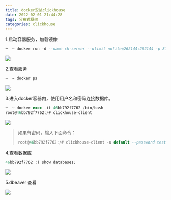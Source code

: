 ```yaml
---
title: docker安装clickhouse
date: 2022-02-01 21:44:28
tags: 分布式框架
categories: clickhouse
---
```


1.启动容器服务，加载镜像

```sql
➜  ~ docker run -d --name ch-server --ulimit nofile=262144:262144 -p 8123:8123 -p 9000:9000 -p 9009:9009 yandex/clickhouse-server
```

![](https://tva1.sinaimg.cn/large/008i3skNly1gyycj48p14j31py0g4tcd.jpg)

2.查看服务

```sql
➜  ~ docker ps
```

![](https://tva1.sinaimg.cn/large/008i3skNly1gyycjh5146j31yy05075c.jpg)

3.进入docker容器内，使用用户名和密码连接数据库。

```sql
➜  ~ docker exec -it 46bb792f7762 /bin/bash
root@46bb792f7762:/# clickhouse-client
```

![](https://tva1.sinaimg.cn/large/008i3skNly1gyycl6slqwj30w008qjsx.jpg)

>如果有密码，输入下面命令：
>
>```sql
>root@46bb792f7762:/# clickhouse-client -u default --password test
>```

4.查看数据库

```sql
46bb792f7762 :) show databases;
```

![](https://tva1.sinaimg.cn/large/008i3skNly1gyydfocs7yj30r00fyq3t.jpg)

5.dbeaver 查看

![](https://tva1.sinaimg.cn/large/008i3skNly1gyydcukk8nj318m0u0q6x.jpg)

